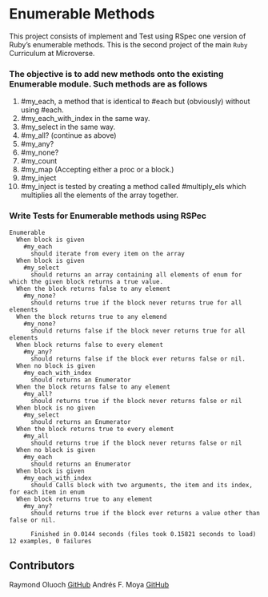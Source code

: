# Enumerable Methods

This project consists of implement and Test using RSpec one version of Ruby’s enumerable methods. This is the second project of the main `Ruby` Curriculum at Microverse.

### The objective is to add new methods onto the existing Enumerable module. Such methods are as follows

1. #my_each, a method that is identical to #each but (obviously) without using #each.
2. #my_each_with_index in the same way.
3. #my_select in the same way.
4. #my_all? (continue as above)
5. #my_any?
6. #my_none?
7. #my_count
8. #my_map (Accepting either a proc or a block.)
9. #my_inject
10. #my_inject is tested by creating a method called #multiply_els which multiplies all the elements of the array together.

### Write Tests for Enumerable methods using RSPec

```
Enumerable
  When block is given
    #my_each
      should iterate from every item on the array
  When block is given
    #my_select
      should returns an array containing all elements of enum for which the given block returns a true value.
  When the block returns false to any element
    #my_none?
      should returns true if the block never returns true for all elements
  When the block returns true to any elemend
    #my_none?
      should returns false if the block never returns true for all elements
  When block returns false to every element
    #my_any?
      should returns false if the block ever returns false or nil.
  When no block is given
    #my_each_with_index
      should returns an Enumerator
  When the block returns false to any element
    #my_all?
      should returns true if the block never returns false or nil
  When block is no given
    #my_select
      should returns an Enumerator
  When the block returns true to every element
    #my_all
      should returns true if the block never returns false or nil
  When no block is given
    #my_each
      should returns an Enumerator
  When block is given
    #my_each_with_index
      should Calls block with two arguments, the item and its index, for each item in enum
  When block returns true to any element
    #my_any?
      should returns true if the block ever returns a value other than false or nil.

      Finished in 0.0144 seconds (files took 0.15821 seconds to load) 12 examples, 0 failures
```

## Contributors

Raymond Oluoch [GitHub](https://github.com/rOluochKe)
Andrés F. Moya [GitHub](https://github.com/AndresFMoya)

